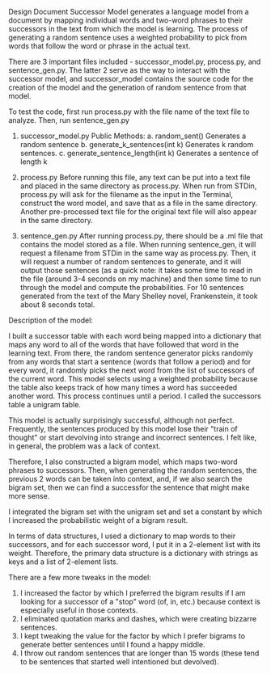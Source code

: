 Design Document
Successor Model generates a language model from a document by mapping individual words and two-word phrases to their successors in the text from which the model is learning. The process of generating a random sentence uses a weighted probability to pick from words that follow the word or phrase in the actual text. 

There are 3 important files included - successor_model.py, process.py, and sentence_gen.py. The latter 2 serve as the way to interact with the successor model, and successor_model contains the source code for the creation of the model and the generation of random sentence from that model. 

To test the code, first run process.py with the file name of the text file to analyze.
Then, run sentence_gen.py
1. successor_model.py
Public Methods:
a. random_sent()
	Generates a random sentence
b. generate_k_sentences(int k)
	Generates k random sentences.
c. generate_sentence_length(int k)
	Generates a sentence of length k

2. process.py
Before running this file, any text can be put into a text file and placed in the same directory as process.py. 
When run from STDin, process.py will ask for the filename as the input in the Terminal, construct the word model, and save that as a file in the same directory. Another pre-processed text file for the original text file will also appear in the same directory.

3. sentence_gen.py
After running process.py, there should be a .ml file that contains the model stored as a file. When running sentence_gen, it will request a filename from STDin in the same way as process.py. Then, it will request a number of random sentences to generate, and it will output those sentences (as a quick note: it takes some time to read in the file (around 3-4 seconds on my machine) and then some time to run through the model and compute the probabilities. For 10 sentences generated from the text of the Mary Shelley novel, Frankenstein, it took about 8 seconds total.

Description of the model:

I built a successor table with each word being mapped into a dictionary that maps any word to all of the words that have followed that word in the learning text. From there, the random sentence generator picks randomly from any words that start a sentence (words that follow a period) and for every word, it randomly picks the next word from the list of successors of the current word. This model selects using a weighted probability because the table also keeps track of how many times a word has succeeded another word. This process continues until a period. I called the successors table a unigram table.

This model is actually surprisingly successful, although not perfect. Frequently, the sentences produced by this model lose their "train of thought" or start devolving into strange and incorrect sentences. I felt like, in general, the problem was a lack of context.

Therefore, I also constructed a bigram model, which maps two-word phrases to successors. Then, when generating the random sentences, the previous 2 words can be taken into context, and, if we also search the bigram set, then we can find a successfor the sentence that might make more sense. 

I integrated the bigram set with the unigram set and set a constant by which I increased the probabilistic weight of a bigram result. 

In terms of data structures, I used a dictionary to map words to their successors, and for each successor word, I put it in a 2-element list with its weight. Therefore, the primary data structure is a dictionary with strings as keys and a list of 2-element lists. 

There are a few more tweaks in the model:
1. I increased the factor by which I preferred the bigram results if I am looking for a successor of a "stop" word (of, in, etc.) because context is especially useful in those contexts.
2. I eliminated quotation marks and dashes, which were creating bizzarre sentences.
3. I kept tweaking the value for the factor by which I prefer bigrams to generate better sentences until I found a happy middle. 
4. I throw out random sentences that are longer than 15 words (these tend to be sentences that started well intentioned but devolved).
